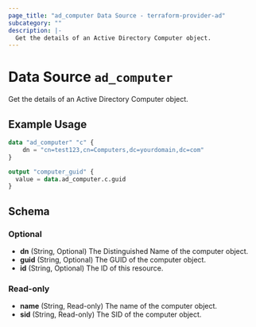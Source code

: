 ```yaml
---
page_title: "ad_computer Data Source - terraform-provider-ad"
subcategory: ""
description: |-
  Get the details of an Active Directory Computer object.
---
```


# Data Source `ad_computer`

Get the details of an Active Directory Computer object.

## Example Usage

```terraform
data "ad_computer" "c" {
    dn = "cn=test123,cn=Computers,dc=yourdomain,dc=com"
}

output "computer_guid" {
  value = data.ad_computer.c.guid
}
```

## Schema

### Optional

- **dn** (String, Optional) The Distinguished Name of the computer object.
- **guid** (String, Optional) The GUID of the computer object.
- **id** (String, Optional) The ID of this resource.

### Read-only

- **name** (String, Read-only) The name of the computer object.
- **sid** (String, Read-only) The SID of the computer object.


